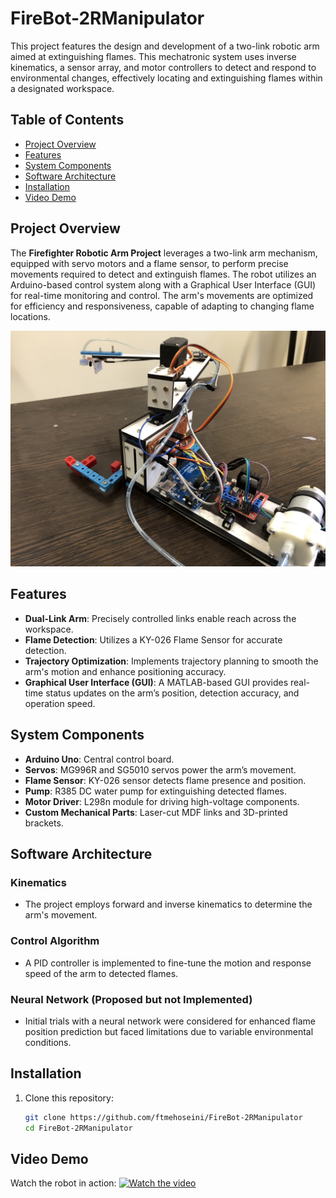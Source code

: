 # FireBot-2RManipulator

This project features the design and development of a two-link robotic arm aimed at extinguishing flames. This mechatronic system uses inverse kinematics, a sensor array, and motor controllers to detect and respond to environmental changes, effectively locating and extinguishing flames within a designated workspace.

## Table of Contents
- [Project Overview](#project-overview)
- [Features](#features)
- [System Components](#system-components)
- [Software Architecture](#software-architecture)
- [Installation](#installation)
- [Video Demo](#video-demo)

## Project Overview
The **Firefighter Robotic Arm Project** leverages a two-link arm mechanism, equipped with servo motors and a flame sensor, to perform precise movements required to detect and extinguish flames. The robot utilizes an Arduino-based control system along with a Graphical User Interface (GUI) for real-time monitoring and control. The arm's movements are optimized for efficiency and responsiveness, capable of adapting to changing flame locations.

![Alt text](firebot.jpg)

## Features
- **Dual-Link Arm**: Precisely controlled links enable reach across the workspace.
- **Flame Detection**: Utilizes a KY-026 Flame Sensor for accurate detection.
- **Trajectory Optimization**: Implements trajectory planning to smooth the arm's motion and enhance positioning accuracy.
- **Graphical User Interface (GUI)**: A MATLAB-based GUI provides real-time status updates on the arm’s position, detection accuracy, and operation speed.

## System Components
- **Arduino Uno**: Central control board.
- **Servos**: MG996R and SG5010 servos power the arm’s movement.
- **Flame Sensor**: KY-026 sensor detects flame presence and position.
- **Pump**: R385 DC water pump for extinguishing detected flames.
- **Motor Driver**: L298n module for driving high-voltage components.
- **Custom Mechanical Parts**: Laser-cut MDF links and 3D-printed brackets.

## Software Architecture
### Kinematics
- The project employs forward and inverse kinematics to determine the arm's movement.
  
### Control Algorithm
- A PID controller is implemented to fine-tune the motion and response speed of the arm to detected flames.
  
### Neural Network (Proposed but not Implemented)
- Initial trials with a neural network were considered for enhanced flame position prediction but faced limitations due to variable environmental conditions.

## Installation
1. Clone this repository:
   ```bash
   git clone https://github.com/ftmehoseini/FireBot-2RManipulator
   cd FireBot-2RManipulator

## Video Demo
Watch the robot in action:
[![Watch the video](media/firebot.jpg)](/demo-firebot.mp4)
